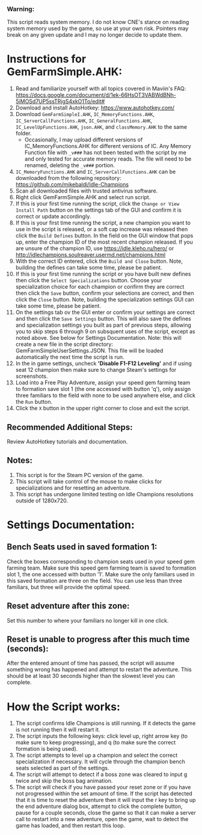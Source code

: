 ### Warning:
This script reads system memory. I do not know CNE's stance on reading system memory used by the game, so use at your own risk. Pointers may break on any given update and I may no longer decide to update them.

# Instructions for GemFarmSimple.AHK:
1. Read and familiarize yourself with all topics covered in Maviin's FAQ: https://docs.google.com/document/d/1ek-66HsOT3VABWdBNh-5iMOSd7UP5ssTRjgS4xkO1To/edit#
2. Download and install AutoHotkey: https://www.autohotkey.com/
3. Download `GemFarmSimpleI.AHK`, `IC_MemoryFunctions.AHK`, `IC_ServerCallFunctions.AHK`, `IC_GeneralFunctions.AHK`, `IC_LevelUpFunctions.AHK`, `json.AHK`, and `classMemory.AHK` to the same folder.
    * Occasionally, I may upload different versions of IC_MemoryFunctions.AHK for different versions of IC. Any Memory Function file with `_v###` has not been tested with the script by me and only tested for accurate memory reads. The file will need to be renamed, deleting the `_v###` portion.
4. `IC_MemoryFunctions.AHK` and `IC_ServerCallFunctions.AHK` can be downloaded from the following repository: https://github.com/mikebaldi/Idle-Champions
5. Scan all downloaded files with trusted antivirus software.
6. Right click GemFarmSimple.AHK and select run script.
7. If this is your first time running the script, click the `Change or View Install Path` button on the settings tab of the GUI and confirm it is correct or update accordingly.
8. If this is your first time running the script, a new champion you want to use in the script is released, or a soft cap increase was released then click the `Build Defines` button. In the field on the GUI window that pops up, enter the champion ID of the most recent champion released. If you are unsure of the champion ID, use https://idle.kleho.ru/hero/ or http://idlechampions.soulreaver.usermd.net/champions.html 
9. With the correct ID entered, click the `Build and Close` button. Note, building the defines can take some time, please be patient.
10. If this is your first time running the script or you have built new defines then click the `Select Specializations` button. Choose your specialization choice for each champion or confirm they are correct then click the `Save` button, confirm your selections are correct, and then click the `Close` button. Note, building the specialization settings GUI can take some time, please be patient.
11. On the settings tab ov the GUI enter or confirm your settings are correct and then click the `Save Settings` button. This will also save the defines and specialization settings you built as part of previous steps, allowing you to skip steps 6 through 9 on subsquent uses of the script, except as noted above. See below for Settings Documentation. Note: this will create a new file in the script directory: GemFarmSimpleUserSettings.JSON. This file will be loaded automatically the next time the script is run.
12. In the in game settings, uncheck **'Disable F1-F12 Leveling'** and if using seat 12 champion then make sure to change Steam's settings for screenshots.
13. Load into a Free Play Adventure, assign your speed gem farming team to formation save slot 1 (the one accessed with button 'q'), only assign three familiars to the field with none to be used anywhere else, and click the `Run` button.
14. Click the `X` button in the upper right corner to close and exit the script.

## Recommended Additional Steps:
Review AutoHotkey tutorials and documentation.

## Notes:
1. This script is for the Steam PC version of the game.
2. This script will take control of the mouse to make clicks for specializations and for resetting an adventure.
3. This script has undergone limited testing on Idle Champions resolutions outside of 1280x720.

# Settings Documentation:

## Bench Seats used in saved formation 1:
Check the boxes corresponding to champion seats used in your speed gem farming team. Make sure this speed gem farming team is saved to formation slot 1, the one accessed with button '1'. Make sure the only familiars used in this saved formation are three on the field. You can use less than three familiars, but three will provide the optimal speed.

## Reset adventure after this zone:
Set this number to where your familiars no longer kill in one click.

## Reset is unable to progress after this much time (seconds):
After the entered amount of time has passed, the script will assume something wrong has happened and attempt to restart the adventure. This should be at least 30 seconds higher than the slowest level you can complete.

# How the Script works:
1. The script confirms Idle Champions is still running. If it detects the game is not running then it will restart it.
2. The script inputs the following keys: click level up, right arrow key (to make sure to keep progressing), and q (to make sure the correct formation is being used).
3. The script attempts to level up a champion and select the correct specialization if necessary. It will cycle through the champion bench seats selected as part of the settings.
4. The script will attempt to detect if a boss zone was cleared to input g twice and skip the boss bag animation. 
5. The script will check if you have passed your reset zone or if you have not progressed within the set amount of time. If the script has detected that it is time to reset the adventure then it will input the r key to bring up the end adventure dialog box, attempt to click the complete button, pause for a couple seconds, close the game so that it can make a server call to restart into a new adventure, open the game, wait to detect the game has loaded, and then restart this loop.
